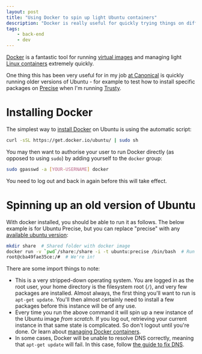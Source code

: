 ```yaml
---
layout: post
title: "Using Docker to spin up light Ubuntu containers"
description: "Docker is really useful for quickly trying things on different versions of Ubuntu. Here's how."
tags:
    - back-end
    - dev
---
```


[Docker](https://www.docker.com/) is a fantastic tool for running [virtual images](https://registry.hub.docker.com/) and managing light [Linux containers](https://linuxcontainers.org/) extremely quickly.

One thing this has been very useful for in my job [at Canonical](http://design.canonical.com/author/nottrobin/) is quickly running older versions of Ubuntu - for example to test how to install specific packages on [Precise](http://en.wikipedia.org/wiki/List_of_Ubuntu_releases#Ubuntu_12.04_LTS_.28Precise_Pangolin.29) when I'm running [Trusty](http://en.wikipedia.org/wiki/List_of_Ubuntu_releases#Ubuntu_14.04_LTS_.28Trusty_Tahr.29).

Installing Docker
===

The simplest way to [install Docker](DOCKER_INSTALL_PAGE) on Ubuntu is using the automatic script:

``` bash
curl -sSL https://get.docker.io/ubuntu/ | sudo sh
```

You may then want to authorise your user to run Docker directly (as opposed to using `sudo`) by adding yourself to the `docker` group:

``` bash
sudo gpasswd -a [YOUR-USERNAME] docker
```

You need to log out and back in again before this will take effect.

Spinning up an old version of Ubuntu
===

With docker installed, you should be able to run it as follows. The below example is for Ubuntu Precise, but you can replace "precise" with any [available ubuntu version](https://registry.hub.docker.com/_/ubuntu/):

``` bash
mkdir share  # Shared folder with docker image
docker run -v `pwd`/share:/share -i -t ubuntu:precise /bin/bash  # Run ubuntu, with a shared folder
root@cba49fae35ce:/#  # We're in!
```

There are some import things to note:

- This is a very stripped-down operating system. You are logged in as the root user, your home directory is the filesystem root (`/`), and very few packages are installed. Almost always, the first thing you'll want to run is `apt-get update`. You'll then almost certainly need to install a few packages before this instance will be of any use.
- Every time you run the above command it will spin up a new instance of the Ubuntu image *from scratch*. If you log out, retrieving your current instance in that same state is complicated. So don't logout until you're done. Or learn about [managing Docker containers](https://docs.docker.com/userguide/usingdocker/).
- In some cases, Docker will be unable to resolve DNS correctly, meaning that `apt-get update` will fail. In this case, follow [the guide to fix DNS](/2014/08/27/fix-docker-networking/).
